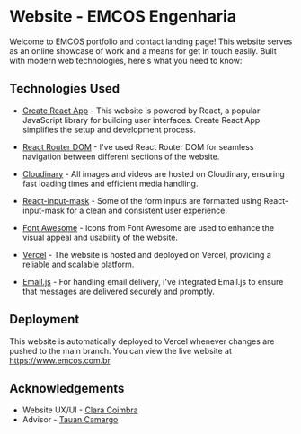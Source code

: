 # Website - EMCOS Engenharia

Welcome to EMCOS portfolio and contact landing page! This website serves as an online showcase of work and a means for get in touch easily. Built with modern web technologies, here's what you need to know:

## Technologies Used

- [Create React App](https://create-react-app.dev) - This website is powered by React, a popular JavaScript library for building user interfaces. Create React App simplifies the setup and development process.

- [React Router DOM](https://reactrouter.com/en/main) - I've used React Router DOM for seamless navigation between different sections of the website.

- [Cloudinary](https://cloudinary.com) - All images and videos are hosted on Cloudinary, ensuring fast loading times and efficient media handling.

- [React-input-mask](https://www.npmjs.com/package/react-input-mask?activeTab=readme) - Some of the form inputs are formatted using React-input-mask for a clean and consistent user experience.

- [Font Awesome](https://fontawesome.com) - Icons from Font Awesome are used to enhance the visual appeal and usability of the website.

- [Vercel](https://vercel.com) - The website is hosted and deployed on Vercel, providing a reliable and scalable platform.

- [Email.js](https://www.emailjs.com) - For handling email delivery, i've integrated Email.js to ensure that messages are delivered securely and promptly.

## Deployment

This website is automatically deployed to Vercel whenever changes are pushed to the main branch. You can view the live website at https://www.emcos.com.br.

## Acknowledgements

- Website UX/UI - [Clara Coimbra](https://www.behance.net/claracoimbra2)
- Advisor - [Tauan Camargo](https://github.com/tauantcamargo)
